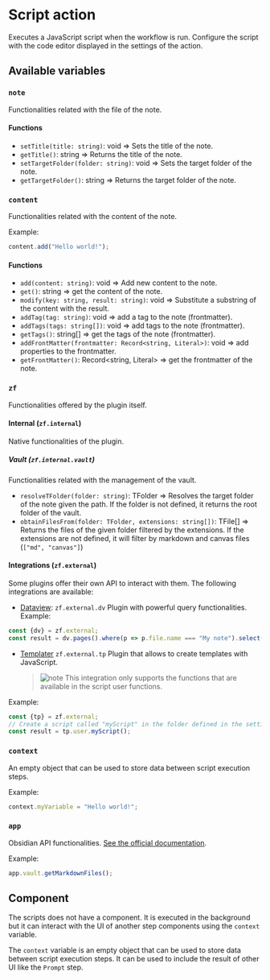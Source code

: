 # Script action
Executes a JavaScript script when the workflow is run. Configure the script with the code editor displayed in the settings of the action. 

## Available variables
### `note`
Functionalities related with the file of the note.

#### Functions
- `setTitle(title: string)`: void => Sets the title of the note.
- `getTitle()`: string => Returns the title of the note.
- `setTargetFolder(folder: string)`: void => Sets the target folder of the note.
- `getTargetFolder()`: string => Returns the target folder of the note.


### `content`
Functionalities related with the content of the note.

Example:
```javascript
content.add("Hello world!");
```

#### Functions
- `add(content: string)`: void => Add new content to the note.
- `get()`: string => get the content of the note.
- `modify(key: string, result: string)`: void => Substitute a substring of the content with the result.
- `addTag(tag: string)`: void => add a tag to the note (frontmatter).
- `addTags(tags: string[])`: void => add tags to the note (frontmatter).
- `getTags()`: string[] => get the tags of the note (frontmatter).
- `addFrontMatter(frontmatter: Record<string, Literal>)`: void => add properties to the frontmatter.
- `getFrontMatter()`: Record<string, Literal> => get the frontmatter of the note.

### `zf`
Functionalities offered by the plugin itself.

#### Internal (`zf.internal`)
Native functionalities of the plugin.

##### Vault (`zf.internal.vault`)
Functionalities related with the management of the vault.
- `resolveTFolder(folder: string)`: TFolder => Resolves the target folder of the note given the path. If the folder is not defined, it returns the root folder of the vault.
- `obtainFilesFrom(folder: TFolder, extensions: string[])`: TFile[] => Returns the files of the given folder filtered by the extensions. If the extensions are not defined, it will filter by markdown and canvas files (`["md", "canvas"]`)

#### Integrations (`zf.external`)
Some plugins offer their own API to interact with them. The following integrations are available:
- [Dataview](https://github.com/blacksmithgu/obsidian-dataview/blob/master/src/api/plugin-api.ts): `zf.external.dv` Plugin with powerful query functionalities.
Example:
```javascript
const {dv} = zf.external;
const result = dv.pages().where(p => p.file.name === "My note").select(p => p.file.name);
```

- [Templater](https://silentvoid13.github.io/Templater/user-functions/script-user-functions.html) `zf.external.tp` Plugin that allows to create templates with JavaScript.
  > ![note](https://img.icons8.com/color/20/000000/warning-shield.png)
  > This integration only supports the functions that are available in the script user functions.

Example:
```javascript
const {tp} = zf.external;
// Create a script called "myScript" in the folder defined in the settings of the Templater plugin.
const result = tp.user.myScript();
```


### `context`
An empty object that can be used to store data between script execution steps.

Example:
```javascript
context.myVariable = "Hello world!";
```

### `app`
Obsidian API functionalities. [See the official documentation](https://github.com/obsidianmd/obsidian-api/blob/master/obsidian.d.ts).

Example:
```javascript
app.vault.getMarkdownFiles();
```

## Component
The scripts does not have a component. It is executed in the background but it can interact with the UI of another step components using the `context` variable.

The `context` variable is an empty object that can be used to store data between script execution steps. It can be used to include the result of other UI like the `Prompt` step.